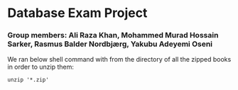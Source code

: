 # Database Exam Project

### Group members: Ali Raza Khan, Mohammed Murad Hossain Sarker, Rasmus Balder Nordbjærg, Yakubu Adeyemi Oseni

We ran below shell command with from the directory of all the zipped books in order to unzip them:

    unzip '*.zip'



